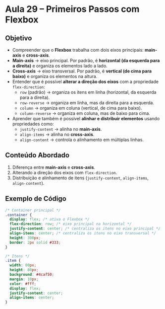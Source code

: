 # Aula 29 – Primeiros Passos com Flexbox

## Objetivo

- Compreender que o **Flexbox** trabalha com dois eixos principais: **main-axis** e **cross-axis**.
- **Main-axis** → eixo principal. Por padrão, é **horizontal (da esquerda para a direita)** e organiza os elementos lado a lado.
- **Cross-axis** → eixo transversal. Por padrão, é **vertical (de cima para baixo)** e organiza os elementos na altura.
- Entender que é possível **alterar a direção dos eixos** com a propriedade `flex-direction`:
  - `row` (padrão) → organiza os itens em linha (horizontal, da esquerda para a direita).
  - `row-reverse` → organiza em linha, mas da direita para a esquerda.
  - `column` → organiza em coluna (vertical, de cima para baixo).
  - `column-reverse` → organiza em coluna, mas de baixo para cima.
- Aprender que também é possível **alinhar e distribuir elementos** usando propriedades como:
  - `justify-content` → alinha no **main-axis**.
  - `align-items` → alinha no **cross-axis**.
  - `align-content` → controla o alinhamento em múltiplas linhas.

## Conteúdo Abordado

1. Diferença entre **main-axis** e **cross-axis**.
2. Alterando a direção dos eixos com `flex-direction`.
3. Distribuição e alinhamento de itens (`justify-content`, `align-items`, `align-content`).

## Exemplo de Código

```css
/* Container principal */
.container {
  display: flex; /* ativa o Flexbox */
  flex-direction: row; /* eixo principal na horizontal */
  justify-content: center; /* centraliza os itens no eixo principal */
  align-items: center; /* centraliza os itens no eixo transversal */
  height: 300px;
  border: 2px solid #333;
}

/* Itens */
.item {
  width: 80px;
  height: 80px;
  background: #4caf50;
  margin: 10px;
  color: #fff;
  display: flex;
  justify-content: center;
  align-items: center;
}
```
